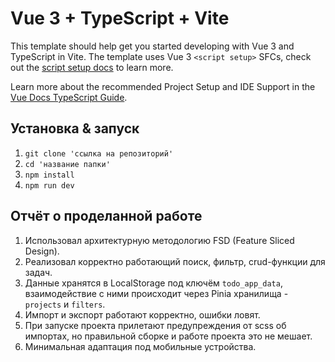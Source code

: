 # Vue 3 + TypeScript + Vite

This template should help get you started developing with Vue 3 and TypeScript in Vite. The template uses Vue 3 `<script setup>` SFCs, check out the [script setup docs](https://v3.vuejs.org/api/sfc-script-setup.html#sfc-script-setup) to learn more.

Learn more about the recommended Project Setup and IDE Support in the [Vue Docs TypeScript Guide](https://vuejs.org/guide/typescript/overview.html#project-setup).

## Установка & запуск

1. `git clone 'ссылка на репозиторий'`
2. `cd 'название папки'`
3. `npm install`
4. `npm run dev`

## Отчёт о проделанной работе

1. Использовал архитектурную методологию FSD (Feature Sliced Design).
2. Реализовал корректно работающий поиск, фильтр, crud-функции для задач.
3. Данные хранятся в LocalStorage под ключём `todo_app_data`, взаимодействие с ними происходит через Pinia хранилища - `projects` и `filters`.
4. Импорт и экспорт работают корректно, ошибки ловят.
5. При запуске проекта прилетают предупреждения от scss об импортах, но правильной сборке и работе проекта это не мешает.
6. Минимальная адаптация под мобильные устройства.
